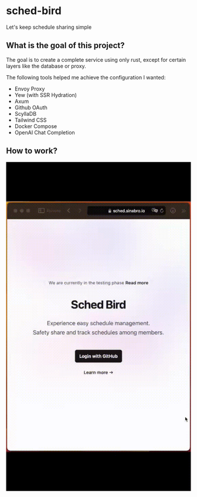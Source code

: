 # sched-bird
Let's keep schedule sharing simple

## What is the goal of this project?
The goal is to create a complete service using only rust, except for certain layers like the database or proxy.

The following tools helped me achieve the configuration I wanted:

- Envoy Proxy
- Yew (with SSR Hydration)
- Axum
- Github OAuth
- ScyllaDB
- Tailwind CSS
- Docker Compose
- OpenAI Chat Completion

## How to work?

![](./static/record.gif)